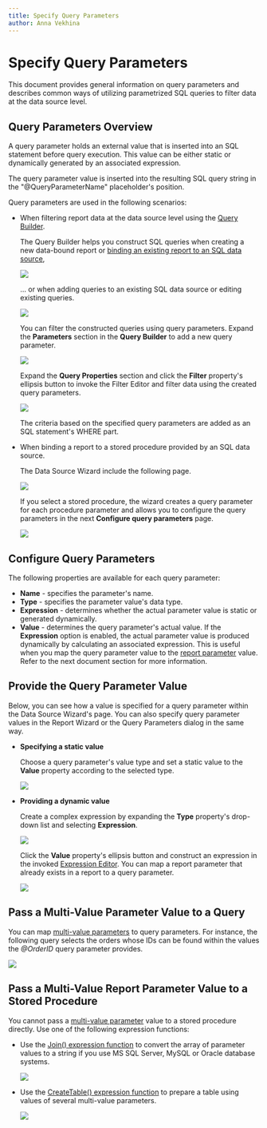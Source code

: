 ```yaml
---
title: Specify Query Parameters
author: Anna Vekhina
---
```

# Specify Query Parameters

This document provides general information on query parameters and describes common ways of utilizing parametrized SQL queries to filter data at the data source level.

## Query Parameters Overview
A query parameter holds an external value that is inserted into an SQL statement before query execution. This value can be either static or dynamically generated by an associated expression.

The query parameter value is inserted into the resulting SQL query string in the "\@QueryParameterName" placeholder's position.

Query parameters are used in the following scenarios:

* When filtering report data at the data source level using the [Query Builder](../report-designer-tools/query-builder.md).
	
	The Query Builder helps you construct SQL queries when creating a new data-bound report or [binding an existing report to an SQL data source](bind-a-report-to-a-database.md),
	
	![](../../../images/eurd-web-query-parameters-create-query.png)
	
	... or when adding queries to an existing SQL data source or editing existing queries.
	
	![](../../../images/eurd-web-query-parameters-add-edit-queries.png)
	
	You can filter the constructed queries using query parameters. Expand the **Parameters** section in the **Query Builder** to add a new query parameter.
	
	![](../../../images/eurd-web-query-parameters-add-in-query-builder.png)
	
	Expand the **Query Properties** section and click the **Filter** property's ellipsis button to invoke the Filter Editor and filter data using the created query parameters.
	
	![](../../../images/eurd-web-query-parameters-in-filter-editor.png)
	
	The criteria based on the specified query parameters are added as an SQL statement's WHERE part.
	
* When binding a report to a stored procedure provided by an SQL data source.
	
	The Data Source Wizard include the following page. 
    
    ![](../../../images/eurd-web-query-parameters-select-stored-procedure.png)
    
    If you select a stored procedure, the wizard creates a query parameter for each procedure parameter and allows you to configure the query parameters in the next **Configure query parameters** page.
	
	![](../../../images/eurd-web-query-parameters-for-stored-procedure.png)

## Configure Query Parameters
The following properties are available for each query parameter:

* **Name** - specifies the parameter's name.
* **Type** - specifies the parameter value's data type.
* **Expression** - determines whether the actual parameter value is static or generated dynamically.
* **Value** - determines the query parameter's actual value. If the **Expression** option is enabled, the actual parameter value is produced dynamically by calculating an associated expression. This is useful when you map the query parameter value to the [report parameter](../use-report-parameters.md) value. Refer to the next document section for more information.

## Provide the Query Parameter Value
Below, you can see how a value is specified for a query parameter within the Data Source Wizard's page. You can also specify query parameter values in the Report Wizard or the Query Parameters dialog in the same way.

* **Specifying a static value**
	
	Choose a query parameter's value type and set a static value to the **Value** property according to the selected type.
	
	![](../../../images/eurd-web-query-parameters-static-value.png)

* **Providing a dynamic value**
	
	Create a complex expression by expanding the **Type** property's drop-down list and selecting **Expression**.
		
	![](../../../images/eurd-web-query-parameters-dynamic-expression.png)
		
	Click the **Value** property's ellipsis button and construct an expression in the invoked [Expression Editor](../report-designer-tools/expression-editor.md). You can map a report parameter that already exists in a report to a query parameter.
		
	![](../../../images/eurd-web-query-parameters-expression-editor.png)

## Pass a Multi-Value Parameter Value to a Query
You can map [multi-value parameters](../use-report-parameters/multi-value-report-parameters.md) to query parameters. 
For instance, the following query selects the orders whose IDs can be found within the values the _\@OrderID_ query parameter provides.

![](../../../images/eurd-web-query-parameters-map-to-multi-value-parameter.png)

## Pass a Multi-Value Report Parameter Value to a Stored Procedure
You cannot pass a [multi-value parameter](../use-report-parameters/multi-value-report-parameters.md) value to a stored procedure directly. Use one of the following expression functions:

* Use the [Join() expression function](../use-expressions/expression-syntax.md) to convert the array of parameter values to a string if you use MS SQL Server, MySQL or Oracle database systems.

	![](../../../images/eurd-web-query-parameters-join-expression-function.png)

* Use the [CreateTable() expression function](../use-expressions/expression-syntax.md) to prepare a table using values of several multi-value parameters.

	![](../../../images/eurd-web-query-parameters-createtable-expression-function.png)